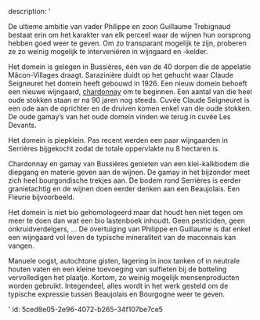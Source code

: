 description: '<p>De ultieme ambitie van vader Philippe en zoon Guillaume Trebignaud bestaat erin om het karakter van elk perceel waar de wijnen hun oorsprong hebben goed weer te geven. Om zo transparant mogelijk te zijn, proberen ze zo weinig mogelijk te interveniëren in wijngaard en -kelder.</p><p>Het domein is gelegen in Bussières, één van de 40 dorpen die de appelatie Mâcon-Villages draagt. Sarazinière duidt op het gehucht waar Claude Seigneuret het domein heeft gebouwd in 1926. Een nieuw domein behoeft een nieuwe wijngaard, <a href="https://www.levipe.be/grape/chardonnay/?lang=nl&amp;lang=nl">chardonnay</a> om te beginnen. Een aantal van die heel oude stokken staan er na 90 jaren nog steeds. Cuvée Claude Seigneuret is een ode aan de oprichter en de druiven komen enkel van die oude stokken. De oude gamay’s van het oude domein vinden we terug in cuvée Les Devants.</p><p>Het domein is piepklein. Pas recent werden een paar wijngaarden in Serrières bijgekocht zodat de totale oppervlakte nu 8 hectaren is.</p><p>Chardonnay en gamay van Bussières genieten van een klei-kalkbodem die diepgang en materie geven aan de wijnen. De gamay in het bijzonder meet zich heel bourgondische trekjes aan. De bodem rond Serrières is eerder granietachtig en de wijnen doen eerder denken aan een Beaujolais. Een Fleurie bijvoorbeeld.</p><p>Het domein is niet bio gehomologeerd maar dat houdt hen niet tegen om meer te doen dan wat een bio lastenboek inhoudt. Geen pesticiden, geen onkruidverdelgers, … De overtuiging van Philippe en Guillaume is dat enkel een wijngaard vol leven de typische mineraliteit van de maconnais kan vangen.</p><p>Manuele oogst, autochtone gisten, lagering in inox tanken of in neutrale houten vaten en een kleine toevoeging van sulfieten bij de botteling vervolledigen het plaatje. Kortom, zo weinig mogelijk mensenproducten worden gebruikt. Integendeel, alles wordt in het werk gesteld om de typische expressie tussen Beaujolais en Bourgogne weer te geven.</p>'
id: 5ced8e05-2e96-4072-b265-34f107be7ce5
